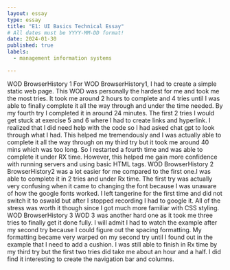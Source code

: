 ```yaml
---
layout: essay
type: essay
title: "E1: UI Basics Technical Essay"
# All dates must be YYYY-MM-DD format!
date: 2024-01-30
published: true
labels:
  - management information systems

---
```


WOD BrowserHistory 1
For WOD BrowserHistory1, I had to create a simple static web page. This WOD was personally the hardest for me and took me the most tries. It took me around 2 hours to complete and 4 tries until I was able to finally complete it all the way through and under the time needed. By my fourth try I completed it in around 24 minutes. The first 2 tries I would get stuck at exercise 5 and 6 where I had to create links and hyperlink. I realized that I did need help with the code so I had asked chat gpt to look through what I had. This helped me tremendously and I was actually able to complete it all the way through on my third try but it took me around 40 mins which was too long. So I restarted a fourth time and was able to complete it under RX time. However, this helped me gain more confidence with running servers and using basic HTML tags.
WOD BrowserHistory 2
BrowserHistory2 was a lot easier for me compared to the first one.I was able to complete it in 2 tries and under Rx time. The first try was actually very confusing when it came to changing the font because I was unaware of how the google fonts worked. I left tangerine for the first time and did not switch it to oswald but after I stopped recording I had to google it. All of the stress was worth it though since I got much more familiar with CSS styling.
WOD BrowserHistory 3
WOD 3 was another hard one as it took me three tries to finally get it done fully. I will admit I had to watch the example after my second try because I could figure out the spacing formatting. My formatting became very warped on my second try until I found out in the example that I need to add a cushion. I was still able to finish in Rx time by my third try but the first two tries did take me about an hour and a half. I did find it interesting to create the navigation bar and columns.

